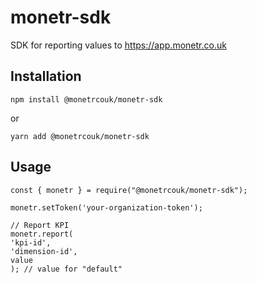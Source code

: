# monetr-sdk

SDK for reporting values to https://app.monetr.co.uk

## Installation
``` 
npm install @monetrcouk/monetr-sdk
``` 
or
``` 
yarn add @monetrcouk/monetr-sdk
``` 

## Usage
``` 
const { monetr } = require("@monetrcouk/monetr-sdk"); 

monetr.setToken('your-organization-token');
              
// Report KPI
monetr.report(
'kpi-id', 
'dimension-id', 
value
); // value for "default"
``` 